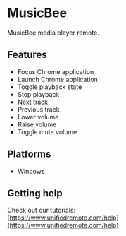 # MusicBee
MusicBee media player remote.

## Features
*  Focus Chrome application
*  Launch Chrome application
*  Toggle playback state
*  Stop playback
*  Next track
*  Previous track
*  Lower volume
*  Raise volume
*  Toggle mute volume

## Platforms
* Windows

## Getting help
Check out our tutorials: <br>
[https://www.unifiedremote.com/help](https://www.unifiedremote.com/help)
